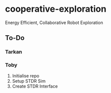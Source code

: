 # cooperative-exploration
Energy Efficient, Collaborative Robot Exploration

## To-Do

### Tarkan


### Toby 

1. Initialise repo
2. Setup STDR Sim
3. Create STDR Interface
